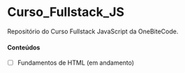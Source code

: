 # Curso_Fullstack_JS
Repositório do Curso Fullstack JavaScript da OneBiteCode. 

#### Conteúdos

- [ ] Fundamentos de HTML (em andamento)
